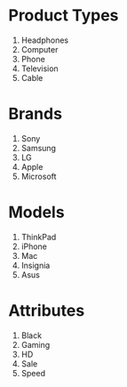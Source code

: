 # Product Types
1. Headphones
2. Computer
3. Phone
4. Television
5. Cable
# Brands
1. Sony
2. Samsung
3. LG
4. Apple
5. Microsoft
# Models
1. ThinkPad
2. iPhone
3. Mac
4. Insignia 
5. Asus
# Attributes
1. Black
2. Gaming
3. HD
4. Sale
5. Speed